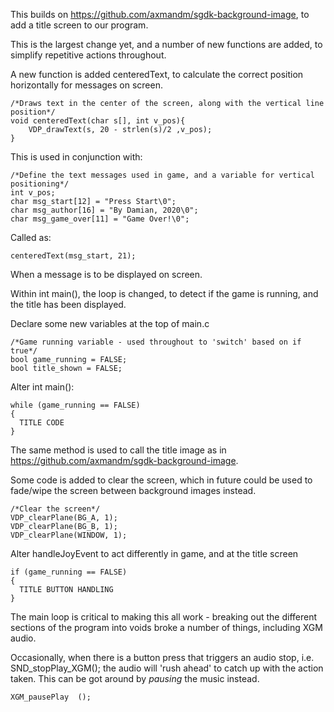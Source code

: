 This builds on https://github.com/axmandm/sgdk-background-image, to add a title screen to our program.

This is the largest change yet, and a number of new functions are added, to simplify repetitive actions throughout.

A new function is added centeredText, to calculate the correct position horizontally for messages on screen.

```
/*Draws text in the center of the screen, along with the vertical line position*/
void centeredText(char s[], int v_pos){
	VDP_drawText(s, 20 - strlen(s)/2 ,v_pos);
}
```

This is used in conjunction with:

```
/*Define the text messages used in game, and a variable for vertical positioning*/
int v_pos;
char msg_start[12] = "Press Start\0";
char msg_author[16] = "By Damian, 2020\0";
char msg_game_over[11] = "Game Over!\0";
```

Called as:

`centeredText(msg_start, 21);`

When a message is to be displayed on screen.

Within int main(), the loop is changed, to detect if the game is running, and the title has been displayed.

Declare some new variables at the top of main.c

```
/*Game running variable - used throughout to 'switch' based on if true*/
bool game_running = FALSE;
bool title_shown = FALSE;
```

Alter int main():

```
while (game_running == FALSE)
{
  TITLE CODE
}
```
The same method is used to call the title image as in https://github.com/axmandm/sgdk-background-image.

Some code is added to clear the screen, which in future could be used to fade/wipe the screen between background images instead.

```
/*Clear the screen*/
VDP_clearPlane(BG_A, 1);
VDP_clearPlane(BG_B, 1);
VDP_clearPlane(WINDOW, 1);
```

Alter handleJoyEvent to act differently in game, and at the title screen

```
if (game_running == FALSE)
{
  TITLE BUTTON HANDLING
}
```

The main loop is critical to making this all work - breaking out the different sections of the program into voids broke a number of things, including XGM audio.

Occasionally, when there is a button press that triggers an audio stop, i.e. SND_stopPlay_XGM(); the audio will 'rush ahead' to catch up with the action taken. This can be got around by *pausing* the music instead.

`XGM_pausePlay	();`
